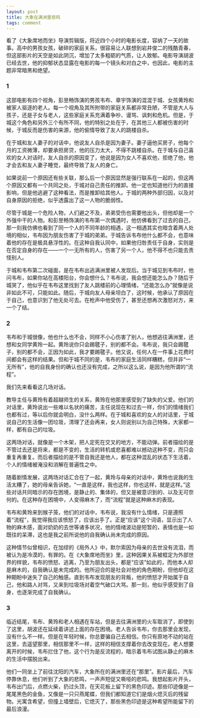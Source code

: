 ```yaml
---
layout: post
title: 大象在满洲里悲鸣
tags: comment
---
```


看了《大象席地而坐》导演剪辑版，将近四个小时的电影长度，容纳了一天的故事。高中的男孩女孩，破碎的家庭关系，很容易让人联想到岩井俊二的残酷青春，但这部影片的天空是如此阴沉，增加了太多粗砺的气质，让人致郁。电影导演胡波已经去世，他的抑郁状态显露在电影的每一个镜头和对白之中，也因此，电影的主题非常暗黑和绝望。

### 1

这部电影有四个视角，彭昱畅饰演的男孩韦布、章宇饰演的混混于城、女孩黄玲和被家人驱逐的老人。每一个视角及其所附带的家庭关系都非常丑陋，不管是大人与孩子，还是子女与老人，这些家庭关系充满着争吵、谩骂、讽刺和危机。但是，于城这个角色和另外三个有所不同，他的特别之处在于，在其他三人都被伤害的时候，于城反而是伤害的来源，他的偷情导致了友人的跳楼自杀。

在于城和友人妻子的对话中，他说友人自杀是因为妻子。妻子逼他买房子，他每个月的工资微薄，却要承担房贷，他的压力太大，不得不跳楼自杀。在于城与自己喜欢的女人对话时，友人自杀的原因变了，他说是因为女人不喜欢他，拒绝了他，他才会去和友人妻子睡觉，最终导致了友人的身亡。

如果说前一个原因还有些关联，那么后一个原因显然是强行联系在一起的，但这两个原因又都有一个共同之处，于城对自己责任的推卸。他一定也知道他行为的直接影响，但是他逃避了这种看法，而是推卸给其他人。于城的两种外部归因，以及对自身原因的拒绝，似乎透露出了这一人物的脆弱性。

尽管于城是一个危险人物，人们避之不及，弟弟受伤也需要他出头，但他却是一个外强中干的人物。和彭昱畅饰演的韦布第一次偶遇时，他仿佛看到了过去的自己，那一刻我仿佛也看到了同一个人的不同年龄的相遇，这一相遇其实也暗含着两人处境的相似，韦布因为朋友伤害了于城的弟弟。于城告诉韦布他什么都不会，也意味着他的存在是极具悬浮性的。在这种自我认同中，如果他归咎责任于自身，实则是在否定自身的存在——一个一无所有的人，伤害了另一个人，他不得不也只能去责怪别人。

于城和韦布第二次碰面，是在韦布出逃满洲里被人发现后。当于城见到韦布时，他问韦布，如果你站在高楼阳台，你会想什么？韦布说，我会想还能怎么办？随后于城哭了，他似乎在韦布这里找到了友人跳楼前的心理情绪，“还能怎么办”就像是说非如此不可，只能如此。随后，于城向友人母亲坦白了，这时候，他承认了原因在于自己，也意识到了他无处可去。在枪声中他受伤了，甚至还想再次激怒对方，来一个了结。

### 2

韦布和于城很像，他也什么也不会，同样不小心伤害了别人，他想逃往满洲里，还想和女同学黄玲一起。黄玲说你只会踢毽子，别的都不会。韦布说，我只会踢毽子，别的都不会，正因为如此，我才要踢毽子。他又说，任何人在一件事上花费时间都会有这样的结果。但和于城不同的是，韦布的家庭生活同样糟糕，但并非“一无所有”，他的自我身份的确认也还没有完成，之所以这么说，是因为他所谓的“流程”。

我们先来看看这几场对话。

教导主任与黄玲有着超越师生的关系，黄玲在他那里感受到了缺失的父爱。他们的对话里，黄玲说出一些难以名状的痛苦，主任说现在和过去一样，你们的情绪我们也都有过，等以后你就会明白，没什么两样。在于城和喜欢的女人的对话里，于城说自己的生活像一团垃圾，清理了还会再来，女人则说别以为自己特殊，大家都一样，都有自己的垃圾。

这两场对话，就像是一个木架，把人定死在交叉的地方，不能动弹。前者描绘的是不管过去还是将来，都是不变的，生活的转机或悲喜都难以撼动这种不变，而只会重复再重复。而后者描绘的是不管自我还是他人，都在这种混乱的状态下生活着，个人的情绪被淹没和消解在普遍性之中。

随着剧情发展，这两场对话汇合在了一起，黄玲与母亲的对话中，黄玲也说我的生活太糟了，她的母亲告诉她，“一直是这样，我也这样，你也这样，就是这样。”这些对话共同暗示的存在困境，是静止的、集体的，但又是被意识到的、以及无可奈何的。在这种存在困境中，人变得麻木了，而“流程”就是这种麻木的表现。

韦布和黄玲来到猴子笼，他们的对话中，韦布说，我没有什么情绪，只是遵照着“流程”，我觉得我应该愤怒了，应该出手了。正是“应该”这个词语，显示出了人物的麻木感，面对奶奶的去世等诸多状况，他的情绪波动是短暂的，表情也是一如既往的呆滞，这也是我之前所说他的自我确认尚未完成的原因。

这种情节似曾相识，在加缪的《局外人》中，默尔索因为母亲的去世没有流泪，而被认为是冷漠的，有罪的。在《大象席地而坐》里，这种因果关系被框定为外部世界的样貌，韦布的愤怒、逃离，乃至为朋友出头，都是“应该”如此的，而他本人却是麻木的，自我确认是未完成的。他所迎合的是社会对他的角色期盼，但他却在这种期盼中迷失了自己的触感。直到韦布发现朋友的背叛，他的愤怒才开始属于自己，他和路人对骂，又来到垃圾场对着空气破口大骂。那一刻，他似乎感受到了自身，也逐渐完成了自我确认。

### 3

临近结尾，韦布、黄玲和老人相遇在车站，但是去往满洲里的火车取消了，即使到了这里，胡波还在延续着讲述上面的存在困境。老人告诉韦布，你去那里会发现，没有什么不一样。但是在年轻时候，你总要骗自己去相信。你只有原地不动的站在这里，去遥望那里，相信那里不一样，这样的相信支撑着你去改变现在。老人想要离开的时候，韦布拦住了他，这个行为是反流程的，暗示着韦布试图从静止的麻木的生活中摆脱出来。

他们一同坐上了前往沈阳的汽车，大象所在的满洲里还在“那里”。影片最后，汽车停靠休息，他们听到了大象的悲鸣，一声声短促又嘶哑的悲鸣。我想起影片开头，韦布出门后，点燃火柴，扔过头顶，在天花板上留下的黑色印迹。那些印迹像是一尾尾黑色的金鱼，又像是一只只燕尾蝶，但我们都知道它们是烟火熄灭后的残留物。光寓含希望，但撞上墙壁后，它熄灭了，那些黑色印迹是这种希望所能留下的最后浪漫。